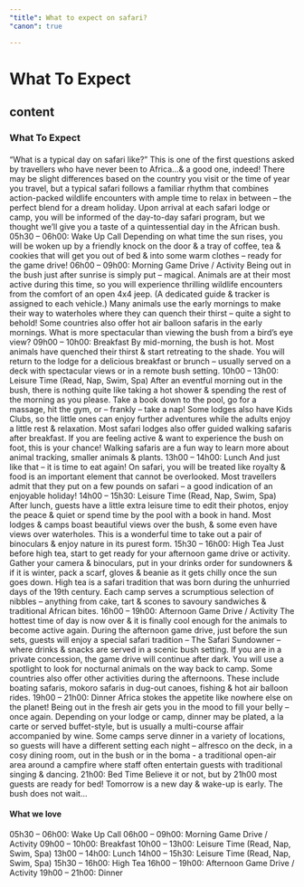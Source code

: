 ```yaml
---
"title": What to expect on safari?
"canon": true

---
```


# What To Expect
## content
### What To Expect

#### 
“What is a typical day on safari like?”  This is one of the first questions asked by travellers who have never been to Africa…&amp; a good one, indeed!
There may be slight differences based on the country you visit or the time of year you travel, but a typical safari follows a familiar rhythm that combines action-packed wildlife encounters with ample time to relax in between – the perfect blend for a dream holiday.
Upon arrival at each safari lodge or camp, you will be informed of the day-to-day safari program, but we thought we’ll give you a taste of a quintessential day in the African bush.
05h30 – 06h00:  Wake Up Call
Depending on what time the sun rises, you will be woken up by a friendly knock on the door &amp; a tray of coffee, tea &amp; cookies that will get you out of bed &amp; into some warm clothes – ready for the game drive!
06h00 – 09h00:  Morning Game Drive / Activity
Being out in the bush just after sunrise is simply put – magical.  Animals are at their most active during this time, so you will experience thrilling wildlife encounters from the comfort of an open 4x4 jeep.  (A dedicated guide &amp; tracker is assigned to each vehicle.)  Many animals use the early mornings to make their way to waterholes where they can quench their thirst – quite a sight to behold!
Some countries also offer hot air balloon safaris in the early mornings.  What is more spectacular than viewing the bush from a bird’s eye view?
09h00 – 10h00:  Breakfast
By mid-morning, the bush is hot.  Most animals have quenched their thirst &amp; start retreating to the shade.  You will return to the lodge for a delicious breakfast or brunch – usually served on a deck with spectacular views or in a remote bush setting.
10h00 – 13h00:  Leisure Time (Read, Nap, Swim, Spa)
After an eventful morning out in the bush, there is nothing quite like taking a hot shower &amp; spending the rest of the morning as you please.  Take a book down to the pool, go for a massage, hit the gym, or – frankly – take a nap!  Some lodges also have Kids Clubs, so the little ones can enjoy further adventures while the adults enjoy a little rest &amp; relaxation.
Most safari lodges also offer guided walking safaris after breakfast.  If you are feeling active &amp; want to experience the bush on foot, this is your chance!  Walking safaris are a fun way to learn more about animal tracking, smaller animals &amp; plants.
13h00 – 14h00:  Lunch
And just like that – it is time to eat again!  On safari, you will be treated like royalty &amp; food is an important element that cannot be overlooked.  Most travellers admit that they put on a few pounds on safari – a good indication of an enjoyable holiday!
14h00 – 15h30:  Leisure Time (Read, Nap, Swim, Spa)
After lunch, guests have a little extra leisure time to edit their photos, enjoy the peace &amp; quiet or spend time by the pool with a book in hand.  Most lodges &amp; camps boast beautiful views over the bush, &amp; some even have views over waterholes.  This is a wonderful time to take out a pair of binoculars &amp; enjoy nature in its purest form.
15h30 – 16h00:  High Tea
Just before high tea, start to get ready for your afternoon game drive or activity.  Gather your camera &amp; binoculars, put in your drinks order for sundowners &amp; if it is winter, pack a scarf, gloves &amp; beanie as it gets chilly once the sun goes down.
High tea is a safari tradition that was born during the unhurried days of the 19th century.  Each camp serves a scrumptious selection of nibbles – anything from cake, tart &amp; scones to savoury sandwiches &amp; traditional African bites.
16h00 – 19h00:  Afternoon Game Drive / Activity
The hottest time of day is now over &amp; it is finally cool enough for the animals to become active again.  During the afternoon game drive, just before the sun sets, guests will enjoy a special safari tradition – The Safari Sundowner – where drinks &amp; snacks are served in a scenic bush setting.
If you are in a private concession, the game drive will continue after dark.  You will use a spotlight to look for nocturnal animals on the way back to camp.
Some countries also offer other activities during the afternoons.  These include boating safaris, mokoro safaris in dug-out canoes, fishing &amp; hot air balloon rides.
19h00 – 21h00:  Dinner
Africa stokes the appetite like nowhere else on the planet!  Being out in the fresh air gets you in the mood to fill your belly – once again.  Depending on your lodge or camp, dinner may be plated, a la carte or served buffet-style, but is usually a multi-course affair accompanied by wine.
Some camps serve dinner in a variety of locations, so guests will have a different setting each night – alfresco on the deck, in a cosy dining room, out in the bush or in the boma - a traditional open-air area around a campfire where staff often entertain guests with traditional singing &amp; dancing.
21h00:  Bed Time
Believe it or not, but by 21h00 most guests are ready for bed!  Tomorrow is a new day &amp; wake-up is early.  The bush does not wait…


#### What we love
05h30 – 06h00:  Wake Up Call
06h00 – 09h00:  Morning Game Drive / Activity
09h00 – 10h00:  Breakfast 
10h00 – 13h00:  Leisure Time (Read, Nap, Swim, Spa)
13h00 – 14h00:  Lunch
14h00 – 15h30:  Leisure Time (Read, Nap, Swim, Spa)
15h30 – 16h00:  High Tea
16h00 – 19h00:  Afternoon Game Drive / Activity
19h00 – 21h00:  Dinner